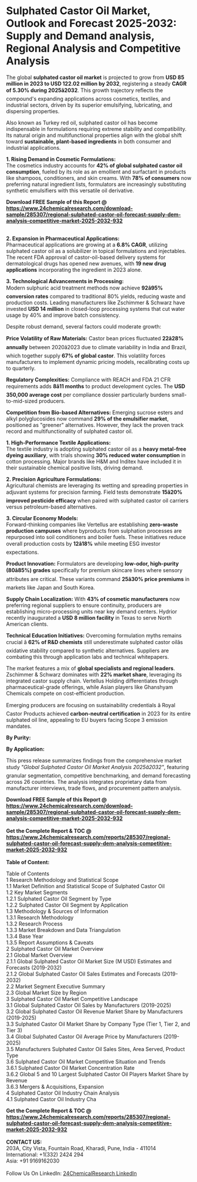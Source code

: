 <h1>Sulphated Castor Oil Market, Outlook and Forecast 2025-2032: Supply and Demand analysis, Regional Analysis and Competitive Analysis</h1><p>The global <strong>sulphated castor oil market</strong> is projected to grow from <strong>USD 85 million in 2023 to USD 122.02 million by 2032</strong>, registering a steady <strong>CAGR of 5.30% during 2025â2032</strong>. This growth trajectory reflects the compound's expanding applications across cosmetics, textiles, and industrial sectors, driven by its superior emulsifying, lubricating, and dispersing properties.</p><p>Also known as Turkey red oil, sulphated castor oil has become indispensable in formulations requiring extreme stability and compatibility. Its natural origin and multifunctional properties align with the global shift toward <strong>sustainable, plant-based ingredients</strong> in both consumer and industrial applications.</p><p><strong>1. Rising Demand in Cosmetic Formulations:</strong><br>
The cosmetics industry accounts for <strong>42% of global sulphated castor oil consumption</strong>, fueled by its role as an emollient and surfactant in products like shampoos, conditioners, and skin creams. With <strong>78% of consumers</strong> now preferring natural ingredient lists, formulators are increasingly substituting synthetic emulsifiers with this versatile oil derivative.</p><div><b>Download FREE Sample of this Report @ 
            <a href="https://www.24chemicalresearch.com/download-sample/285307/regional-sulphated-castor-oil-forecast-supply-dem-analysis-competitive-market-2025-2032-932">
            https://www.24chemicalresearch.com/download-sample/285307/regional-sulphated-castor-oil-forecast-supply-dem-analysis-competitive-market-2025-2032-932</a></b></div><br><p><strong>2. Expansion in Pharmaceutical Applications:</strong><br>
Pharmaceutical applications are growing at a <strong>6.8% CAGR</strong>, utilizing sulphated castor oil as a solubilizer in topical formulations and injectables. The recent FDA approval of castor-oil-based delivery systems for dermatological drugs has opened new avenues, with <strong>19 new drug applications</strong> incorporating the ingredient in 2023 alone.</p><p><strong>3. Technological Advancements in Processing:</strong><br>
Modern sulphuric acid treatment methods now achieve <strong>92â95% conversion rates</strong> compared to traditional 80% yields, reducing waste and production costs. Leading manufacturers like Zschimmer &amp; Schwarz have invested <strong>USD 14 million</strong> in closed-loop processing systems that cut water usage by 40% and improve batch consistency.</p><p>Despite robust demand, several factors could moderate growth:</p><p><strong>Price Volatility of Raw Materials:</strong> Castor bean prices fluctuated <strong>22â28% annually</strong> between 2020â2023 due to climate variability in India and Brazil, which together supply <strong>67% of global castor</strong>. This volatility forces manufacturers to implement dynamic pricing models, recalibrating costs up to quarterly.</p><p><strong>Regulatory Complexities:</strong> Compliance with REACH and FDA 21 CFR requirements adds <strong>8â11 months</strong> to product development cycles. The <strong>USD 350,000 average cost</strong> per compliance dossier particularly burdens small-to-mid-sized producers.</p><p><strong>Competition from Bio-based Alternatives:</strong> Emerging sucrose esters and alkyl polyglucosides now command <strong>29% of the emulsifier market</strong>, positioned as "greener" alternatives. However, they lack the proven track record and multifunctionality of sulphated castor oil.</p><p><strong>1. High-Performance Textile Applications:</strong><br>
The textile industry is adopting sulphated castor oil as a <strong>heavy metal-free dyeing auxiliary</strong>, with trials showing <strong>30% reduced water consumption</strong> in cotton processing. Major brands like H&amp;M and Inditex have included it in their sustainable chemical positive lists, driving demand.</p><p><strong>2. Precision Agriculture Formulations:</strong><br>
Agricultural chemists are leveraging its wetting and spreading properties in adjuvant systems for precision farming. Field tests demonstrate <strong>15â20% improved pesticide efficacy</strong> when paired with sulphated castor oil carriers versus petroleum-based alternatives.</p><p><strong>3. Circular Economy Models:</strong><br>
Forward-thinking companies like Vertellus are establishing <strong>zero-waste production campuses</strong> where byproducts from sulphation processes are repurposed into soil conditioners and boiler fuels. These initiatives reduce overall production costs by <strong>12â18%</strong> while meeting ESG investor expectations.</p><p><strong>Product Innovation:</strong> Formulators are developing <strong>low-odor, high-purity (80â85%) grades</strong> specifically for premium skincare lines where sensory attributes are critical. These variants command <strong>25â30% price premiums</strong> in markets like Japan and South Korea.</p><p><strong>Supply Chain Localization:</strong> With <strong>43% of cosmetic manufacturers</strong> now preferring regional suppliers to ensure continuity, producers are establishing micro-processing units near key demand centers. Hydrior recently inaugurated a <strong>USD 8 million facility</strong> in Texas to serve North American clients.</p><p><strong>Technical Education Initiatives:</strong> Overcoming formulation myths remains crucial â <strong>62% of R&amp;D chemists</strong> still underestimate sulphated castor oilâs oxidative stability compared to synthetic alternatives. Suppliers are combating this through application labs and technical whitepapers.</p><p>The market features a mix of <strong>global specialists and regional leaders</strong>. Zschimmer &amp; Schwarz dominates with <strong>22% market share</strong>, leveraging its integrated castor supply chain. Vertellus Holding differentiates through pharmaceutical-grade offerings, while Asian players like Ghanshyam Chemicals compete on cost-efficient production.</p><p>Emerging producers are focusing on sustainability credentials â Royal Castor Products achieved <strong>carbon-neutral certification</strong> in 2023 for its entire sulphated oil line, appealing to EU buyers facing Scope 3 emission mandates.</p><p><strong>By Purity:</strong></p><p><strong>By Application:</strong></p><p>This press release summarizes findings from the comprehensive market study <em>"Global Sulphated Castor Oil Market Analysis 2025â2032"</em>, featuring granular segmentation, competitive benchmarking, and demand forecasting across 26 countries. The analysis integrates proprietary data from manufacturer interviews, trade flows, and procurement pattern analysis.</p><div><b>Download FREE Sample of this Report @ 
            <a href="https://www.24chemicalresearch.com/download-sample/285307/regional-sulphated-castor-oil-forecast-supply-dem-analysis-competitive-market-2025-2032-932">
            https://www.24chemicalresearch.com/download-sample/285307/regional-sulphated-castor-oil-forecast-supply-dem-analysis-competitive-market-2025-2032-932</a></b></div><br><div><b>Get the Complete Report & TOC @ 
            <a href="https://www.24chemicalresearch.com/reports/285307/regional-sulphated-castor-oil-forecast-supply-dem-analysis-competitive-market-2025-2032-932">
            https://www.24chemicalresearch.com/reports/285307/regional-sulphated-castor-oil-forecast-supply-dem-analysis-competitive-market-2025-2032-932</a></b></div><br>
            <b>Table of Content:</b><p>Table of Contents<br />
1 Research Methodology and Statistical Scope<br />
1.1 Market Definition and Statistical Scope of Sulphated Castor Oil<br />
1.2 Key Market Segments<br />
1.2.1 Sulphated Castor Oil Segment by Type<br />
1.2.2 Sulphated Castor Oil Segment by Application<br />
1.3 Methodology & Sources of Information<br />
1.3.1 Research Methodology<br />
1.3.2 Research Process<br />
1.3.3 Market Breakdown and Data Triangulation<br />
1.3.4 Base Year<br />
1.3.5 Report Assumptions & Caveats<br />
2 Sulphated Castor Oil Market Overview<br />
2.1 Global Market Overview<br />
2.1.1 Global Sulphated Castor Oil Market Size (M USD) Estimates and Forecasts (2019-2032)<br />
2.1.2 Global Sulphated Castor Oil Sales Estimates and Forecasts (2019-2032)<br />
2.2 Market Segment Executive Summary<br />
2.3 Global Market Size by Region<br />
3 Sulphated Castor Oil Market Competitive Landscape<br />
3.1 Global Sulphated Castor Oil Sales by Manufacturers (2019-2025)<br />
3.2 Global Sulphated Castor Oil Revenue Market Share by Manufacturers (2019-2025)<br />
3.3 Sulphated Castor Oil Market Share by Company Type (Tier 1, Tier 2, and Tier 3)<br />
3.4 Global Sulphated Castor Oil Average Price by Manufacturers (2019-2025)<br />
3.5 Manufacturers Sulphated Castor Oil Sales Sites, Area Served, Product Type<br />
3.6 Sulphated Castor Oil Market Competitive Situation and Trends<br />
3.6.1 Sulphated Castor Oil Market Concentration Rate<br />
3.6.2 Global 5 and 10 Largest Sulphated Castor Oil Players Market Share by Revenue<br />
3.6.3 Mergers & Acquisitions, Expansion<br />
4 Sulphated Castor Oil Industry Chain Analysis<br />
4.1 Sulphated Castor Oil Industry Cha</p><div><b>Get the Complete Report & TOC @ 
            <a href="https://www.24chemicalresearch.com/reports/285307/regional-sulphated-castor-oil-forecast-supply-dem-analysis-competitive-market-2025-2032-932">
            https://www.24chemicalresearch.com/reports/285307/regional-sulphated-castor-oil-forecast-supply-dem-analysis-competitive-market-2025-2032-932</a></b></div><br><b>CONTACT US:</b><br>
            203A, City Vista, Fountain Road, Kharadi, Pune, India - 411014<br>
            International: +1(332) 2424 294<br>
            Asia: +91 9169162030 <br><br>
            Follow Us On LinkedIn: <a href="https://www.linkedin.com/company/24chemicalresearch/">24ChemicalResearch LinkedIn</a>